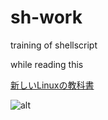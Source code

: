 # sh-work
training of shellscript

while reading this

[新しいLinuxの教科書](https://www.amazon.co.jp/%E6%96%B0%E3%81%97%E3%81%84Linux%E3%81%AE%E6%95%99%E7%A7%91%E6%9B%B8-%E4%B8%89%E5%AE%85-%E8%8B%B1%E6%98%8E/dp/4797380942/ref=sr_1_5?__mk_ja_JP=%E3%82%AB%E3%82%BF%E3%82%AB%E3%83%8A&crid=31BGVO8D4KGZ3&keywords=linux&qid=1651770677&sprefix=linux%2Caps%2C238&sr=8-5)

![alt](https://images-na.ssl-images-amazon.com/images/I/51dqjMRTh3L._SX390_BO1,204,203,200_.jpg)
